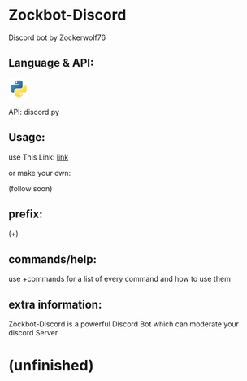 # Zockbot-Discord
Discord bot by Zockerwolf76

## Language & API:
<a href="https://www.python.org" target="_blank" rel="noreferrer"> <img src="https://raw.githubusercontent.com/devicons/devicon/master/icons/python/python-original.svg" alt="python" width="40" height="40"/> </a>

API: discord.py

## Usage:

use This Link: [link](https://discord.com/oauth2/authorize?client_id=890362274617917480&permissions=8&scope=bot)

or make your own:

(follow soon)

## prefix: 

(+)

## commands/help:

use +commands for a list of every command and how to use them

## extra information:

Zockbot-Discord is a powerful Discord Bot which can moderate your discord Server 
# (unfinished)
